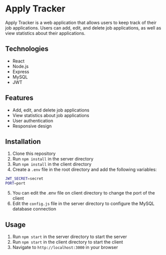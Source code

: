 # Apply Tracker

Apply Tracker is a web application that allows users to keep track of their job applications. Users can add, edit, and delete job applications, as well as view statistics about their applications.

## Technologies
- React
- Node.js
- Express
- MySQL
- JWT

## Features
- Add, edit, and delete job applications
- View statistics about job applications
- User authentication
- Responsive design

## Installation
1. Clone this repository
2. Run `npm install` in the server directory
3. Run `npm install` in the client directory
4. Create a `.env` file in the root directory and add the following variables:
```bash
JWT_SECRET=secret
PORT=port
```
5. You can edit the .env file on client directory to change the port of the client
6. Edit the `config.js` file in the server directory to configure the MySQL database connection

## Usage
1. Run `npm start` in the server directory to start the server
2. Run `npm start` in the client directory to start the client
3. Navigate to `http://localhost:3000` in your browser